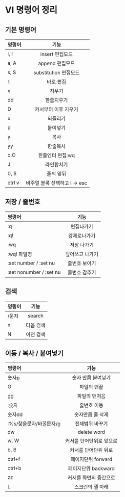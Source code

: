 # VI 명령어 정리

## 기본 명령어

| 명령어 |             기능              |
| :----- | :---------------------------: |
| i, I   |        insert 편집모드        |
| a, A   |        append 편집모드        |
| s, S   |     substitution 편집모드     |
| r,     |           바로 편집           |
| x      |            지우기             |
| dd     |          한줄지우기           |
| D      |     커서부터 이후 지우기      |
| u      |           되돌리기            |
| p      |           붙여넣기            |
| y      |             복사              |
| yy     |           한줄복사            |
| o,O    |       한줄엔터 편집:wq        |
| J      |          라인합치기           |
| 0, \$  |           줄의 앞뒤           |
| ctrl v | 비주얼 블록 선택하고 I -> esc |

## 저장 / 줄번호

| 명령어                  |      기능       |
| :---------------------- | :-------------: |
| :q                      |   편집나가기    |
| :q!                     |  강제로나가기   |
| :wq                     |   저장 나가기   |
| :wq! 파일명             | 덮어쓰고 나가기 |
| :set number / :set nu   |  줄번호 보이기  |
| :set nonumber / :set nu |  줄번호 감추기  |

## 검색

| 명령어 |   기능    |
| :----- | :-------: |
| /문자  |  search   |
| n      | 다음 검색 |
| N      | 이전 검색 |

## 이동 / 복사 / 붙여넣기

| 명령어                  |           기능           |
| :---------------------- | :----------------------: |
| 숫자p                   |    숫자 만큼 붙여넣기    |
| G                       |       파일의 맨끝        |
| gg                      |      파일의 맨처음       |
| :숫자                   |       줄번호 이동        |
| 숫자dd                  |     숫자만큼 줄 삭제     |
| :%s/찾을문자/바꿀문자/g |     전체범위 바꾸기      |
| dw                      |       delete word        |
| w, W                    | 커서를 단어단위로 앞으로 |
| b, B                    |   커서를 단어단위 뒤로   |
| ctrl+f                  |    페이지단위 forward    |
| ctrl+b                  |   페이지단위 backward    |
| zz                      |  커서를 화면의 중간으로  |
| L                       |     스크린의 젤 아래     |
